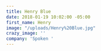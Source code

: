 ```yaml
---
title: Henry Blue
date: 2018-01-19 10:02:00 -05:00
first_name: Henry
image: "/uploads/Henry%20Blue.jpg"
crazy_image: ''
company: 'Spoken '
---
```


